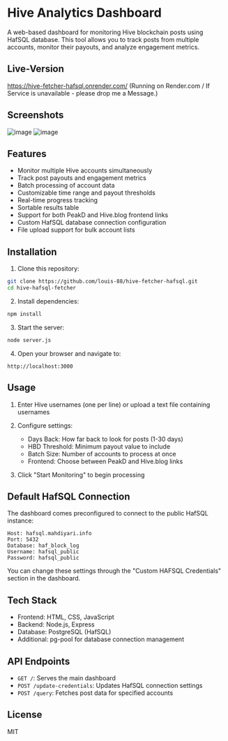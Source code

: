 # Hive Analytics Dashboard

A web-based dashboard for monitoring Hive blockchain posts using HafSQL database. This tool allows you to track posts from multiple accounts, monitor their payouts, and analyze engagement metrics.

## Live-Version 
https://hive-fetcher-hafsql.onrender.com/
(Running on Render.com / If Service is unavailable - please drop me a Message.)

## Screenshots
![image](https://github.com/user-attachments/assets/499dbfe0-a55d-4489-b9a7-1fa51510917a)
![image](https://github.com/user-attachments/assets/85fab5c8-3dc3-43d7-9876-92985c2fe379)

## Features

- Monitor multiple Hive accounts simultaneously
- Track post payouts and engagement metrics
- Batch processing of account data
- Customizable time range and payout thresholds
- Real-time progress tracking
- Sortable results table
- Support for both PeakD and Hive.blog frontend links
- Custom HafSQL database connection configuration
- File upload support for bulk account lists

## Installation

1. Clone this repository:
```bash
git clone https://github.com/louis-88/hive-fetcher-hafsql.git
cd hive-hafsql-fetcher
```

2. Install dependencies:
```bash
npm install
```

3. Start the server:
```bash
node server.js
```

4. Open your browser and navigate to:
```
http://localhost:3000
```

## Usage

1. Enter Hive usernames (one per line) or upload a text file containing usernames
2. Configure settings:
   - Days Back: How far back to look for posts (1-30 days)
   - HBD Threshold: Minimum payout value to include
   - Batch Size: Number of accounts to process at once
   - Frontend: Choose between PeakD and Hive.blog links

3. Click "Start Monitoring" to begin processing

## Default HafSQL Connection

The dashboard comes preconfigured to connect to the public HafSQL instance:

```
Host: hafsql.mahdiyari.info
Port: 5432
Database: haf_block_log
Username: hafsql_public
Password: hafsql_public
```

You can change these settings through the "Custom HAFSQL Credentials" section in the dashboard.

## Tech Stack

- Frontend: HTML, CSS, JavaScript
- Backend: Node.js, Express
- Database: PostgreSQL (HafSQL)
- Additional: pg-pool for database connection management

## API Endpoints

- `GET /`: Serves the main dashboard
- `POST /update-credentials`: Updates HafSQL connection settings
- `POST /query`: Fetches post data for specified accounts

## License

MIT
